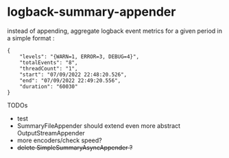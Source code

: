 # logback-summary-appender

instead of appending, aggregate logback event metrics for a given period in a simple format :

    {
        "levels": "{WARN=1, ERROR=3, DEBUG=4}",
        "totalEvents": "8",
        "threadCount": "1",
        "start": "07/09/2022 22:48:20.526",
        "end": "07/09/2022 22:49:20.556",
        "duration": "60030"
    }

TODOs
- test
- SummaryFileAppender should extend even more abstract OutputStreamAppender
- more encoders/check speed? 
- ~~delete SimpleSummaryAsyncAppender ?~~
